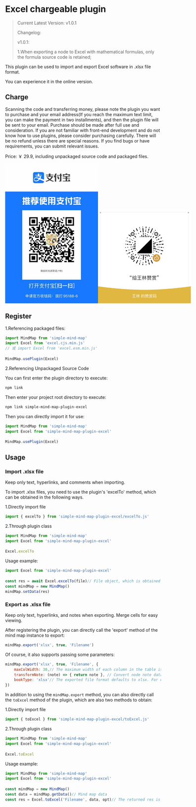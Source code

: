 # Excel chargeable plugin

> Current Latest Version: v1.0.1
>
> Changelog:
>
> v1.0.1:
>
> 1.When exporting a node to Excel with mathematical formulas, only the formula source code is retained;

This plugin can be used to import and export Excel software in .xlsx file format.

You can experience it in the online version.

## Charge

Scanning the code and transferring money, please note the plugin you want to purchase and your email address(If you reach the maximum text limit, you can make the payment in two installments), and then the plugin file will be sent to your email. Purchase should be made after full use and consideration. If you are not familiar with front-end development and do not know how to use plugins, please consider purchasing carefully. There will be no refund unless there are special reasons. If you find bugs or have requirements, you can submit relevant issues.

Price: ￥ 29.9, including unpackaged source code and packaged files.

<p style="display:flex;align-items: flex-end;">

<img src="../../assets/img/alipay.jpg" style="width: 300px" />
<img src="../../assets/img/wechat.jpg" style="width: 300px" />

</p>

## Register

1.Referencing packaged files:

```js
import MindMap from 'simple-mind-map'
import Excel from 'excel.cjs.min.js'
// 或 import Excel from 'excel.esm.min.js'

MindMap.usePlugin(Excel)
```

2.Referencing Unpackaged Source Code

You can first enter the plugin directory to execute:

```bash
npm link
```

Then enter your project root directory to execute:

```bash
npm link simple-mind-map-plugin-excel
```

Then you can directly import it for use:

```js
import MindMap from 'simple-mind-map'
import Excel from 'simple-mind-map-plugin-excel'

MindMap.usePlugin(Excel)
```

## Usage

### Import .xlsx file

Keep only text, hyperlinks, and comments when importing.

To import .xlsx files, you need to use the plugin's 'excelTo' method, which can be obtained in the following ways.

1.Directly import file

```js
import { excelTo } from 'simple-mind-map-plugin-excel/excelTo.js'
```

2.Through plugin class

```js
import MindMap from 'simple-mind-map'
import Excel from 'simple-mind-map-plugin-excel'

Excel.excelTo
```

Usage example:

```js
import Excel from 'simple-mind-map-plugin-excel'

const res = await Excel.excelTo(file)// File object, which is obtained through <input type="file">
const mindMap = new MindMap()
mindMap.setData(res)
```

### Export as .xlsx file

Keep only text, hyperlinks, and notes when exporting. Merge cells for easy viewing.

After registering the plugin, you can directly call the 'export' method of the mind map instance to export:

```js
mindMap.export('xlsx', true, 'Filename')
```

Of course, it also supports passing some parameters:

```js
mindMap.export('xlsx', true, 'Filename', {
    maxColWidth: 30,// The maximum width of each column in the table is 30 by default, measured in characters
    transformNote: (note) => { return note }, // Convert node note data, as note data does not have any format restrictions, you may use markdown or HTML, so you can perform the conversion here and return the processed note string
    bookType: 'xlsx'// The exported file format defaults to xlsx. For other supported formats, please refer to: https://docs.sheetjs.com/docs/api/write-options#supported-output-formats。
})
```

In addition to using the `mindMap.export` method, you can also directly call the `toExcel` method of the plugin, which are also two methods to obtain:

1.Directly import file

```js
import { toExcel } from 'simple-mind-map-plugin-excel/toExcel.js'
```

2.Through plugin class

```js
import MindMap from 'simple-mind-map'
import Excel from 'simple-mind-map-plugin-excel'

Excel.toExcel
```

Usage example:

```js
import MindMap from 'simple-mind-map'
import Excel from 'simple-mind-map-plugin-excel'

const mindMap = new MindMap()
const data = mindMap.getData()// Mind map data
const res = Excel.toExcel('Filename', data, opt)// The returned res is data in the format of an ArrayBuffer
```
